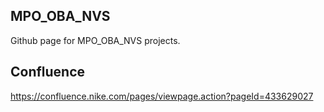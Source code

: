 ## MPO_OBA_NVS

Github page for MPO_OBA_NVS projects.

## Confluence

https://confluence.nike.com/pages/viewpage.action?pageId=433629027
